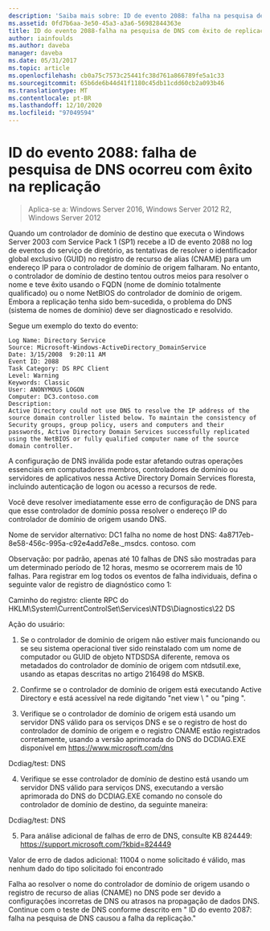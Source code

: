 ```yaml
---
description: 'Saiba mais sobre: ID de evento 2088: falha na pesquisa de DNS com êxito de replicação'
ms.assetid: 0fd7b6aa-3e50-45a3-a3a6-56982844363e
title: ID do evento 2088-falha na pesquisa de DNS com êxito de replicação
author: iainfoulds
ms.author: daveba
manager: daveba
ms.date: 05/31/2017
ms.topic: article
ms.openlocfilehash: cb0a75c7573c25441fc38d761a866789fe5a1c33
ms.sourcegitcommit: 65b6de6b44d41f1180c45db11cdd60cb2a093b46
ms.translationtype: MT
ms.contentlocale: pt-BR
ms.lasthandoff: 12/10/2020
ms.locfileid: "97049594"
---
```

# <a name="event-id-2088-dns-lookup-failure-occurred-with-replication-success"></a>ID do evento 2088: falha de pesquisa de DNS ocorreu com êxito na replicação

>Aplica-se a: Windows Server 2016, Windows Server 2012 R2, Windows Server 2012

Quando um controlador de domínio de destino que executa o Windows Server 2003 com Service Pack 1 (SP1) recebe a ID de evento 2088 no log de eventos do serviço de diretório, as tentativas de resolver o identificador global exclusivo (GUID) no registro de recurso de alias (CNAME) para um endereço IP para o controlador de domínio de origem falharam. No entanto, o controlador de domínio de destino tentou outros meios para resolver o nome e teve êxito usando o FQDN (nome de domínio totalmente qualificado) ou o nome NetBIOS do controlador de domínio de origem. Embora a replicação tenha sido bem-sucedida, o problema do DNS (sistema de nomes de domínio) deve ser diagnosticado e resolvido.

Segue um exemplo do texto do evento:

```
Log Name: Directory Service
Source: Microsoft-Windows-ActiveDirectory_DomainService
Date: 3/15/2008  9:20:11 AM
Event ID: 2088
Task Category: DS RPC Client
Level: Warning
Keywords: Classic
User: ANONYMOUS LOGON
Computer: DC3.contoso.com
Description:
Active Directory could not use DNS to resolve the IP address of the source domain controller listed below. To maintain the consistency of Security groups, group policy, users and computers and their passwords, Active Directory Domain Services successfully replicated using the NetBIOS or fully qualified computer name of the source domain controller.
```

A configuração de DNS inválida pode estar afetando outras operações essenciais em computadores membros, controladores de domínio ou servidores de aplicativos nessa Active Directory Domain Services floresta, incluindo autenticação de logon ou acesso a recursos de rede.

Você deve resolver imediatamente esse erro de configuração de DNS para que esse controlador de domínio possa resolver o endereço IP do controlador de domínio de origem usando DNS.

Nome de servidor alternativo: DC1 falha no nome de host DNS: 4a8717eb-8e58-456c-995a-c92e4add7e8e._msdcs. contoso. com

Observação: por padrão, apenas até 10 falhas de DNS são mostradas para um determinado período de 12 horas, mesmo se ocorrerem mais de 10 falhas.  Para registrar em log todos os eventos de falha individuais, defina o seguinte valor de registro de diagnóstico como 1:

Caminho do registro: cliente RPC do HKLM\System\CurrentControlSet\Services\NTDS\Diagnostics\22 DS

Ação do usuário:

1) Se o controlador de domínio de origem não estiver mais funcionando ou se seu sistema operacional tiver sido reinstalado com um nome de computador ou GUID de objeto NTDSDSA diferente, remova os metadados do controlador de domínio de origem com ntdsutil.exe, usando as etapas descritas no artigo 216498 do MSKB.

2) Confirme se o controlador de domínio de origem está executando Active Directory e está acessível na rede digitando "net view \\ <source DC name> " ou "ping <source DC name> ".

3) Verifique se o controlador de domínio de origem está usando um servidor DNS válido para os serviços DNS e se o registro de host do controlador de domínio de origem e o registro CNAME estão registrados corretamente, usando a versão aprimorada do DNS do DCDIAG.EXE disponível em <https://www.microsoft.com/dns>

Dcdiag/test: DNS

4) Verifique se esse controlador de domínio de destino está usando um servidor DNS válido para serviços DNS, executando a versão aprimorada do DNS do DCDIAG.EXE comando no console do controlador de domínio de destino, da seguinte maneira:

Dcdiag/test: DNS

5) Para análise adicional de falhas de erro de DNS, consulte KB 824449: <https://support.microsoft.com/?kbid=824449>

Valor de erro de dados adicional: 11004 o nome solicitado é válido, mas nenhum dado do tipo solicitado foi encontrado </code></introduction>
  <section>
    <title>Diagnóstico</title>
    <content>
      <para>Falha ao resolver o nome do controlador de domínio de origem usando o registro de recurso de alias (CNAME) no DNS pode ser devido a configurações incorretas de DNS ou atrasos na propagação de dados DNS.</para>
    </content>
  </section>
  <section>
    <title>Resolução</title>
    <content>
      <para>Continue com o teste de DNS conforme descrito em &quot; <link xlink:href="85b1d179-f53e-4f95-b0b8-5b1c096a8076">ID do evento 2087: falha na pesquisa de DNS causou a falha da replicação</link>.&quot;</para>
    </content>
  </section>
  <relatedTopics />
</developerConceptualDocument>
